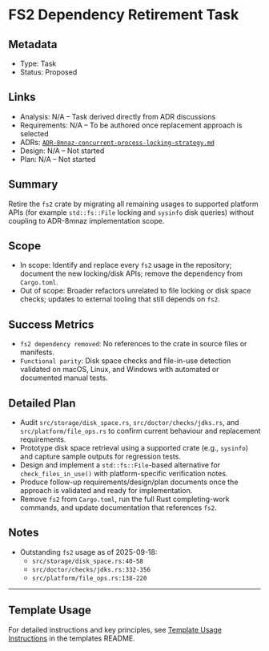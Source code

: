 # FS2 Dependency Retirement Task

## Metadata

- Type: Task
- Status: Proposed

## Links

- Analysis: N/A – Task derived directly from ADR discussions
- Requirements: N/A – To be authored once replacement approach is selected
- ADRs: [`ADR-8mnaz-concurrent-process-locking-strategy.md`](../../adr/ADR-8mnaz-concurrent-process-locking-strategy.md)
- Design: N/A – Not started
- Plan: N/A – Not started

## Summary

Retire the `fs2` crate by migrating all remaining usages to supported platform APIs (for example `std::fs::File` locking and `sysinfo` disk queries) without coupling to ADR-8mnaz implementation scope.

## Scope

- In scope: Identify and replace every `fs2` usage in the repository; document the new locking/disk APIs; remove the dependency from `Cargo.toml`.
- Out of scope: Broader refactors unrelated to file locking or disk space checks; updates to external tooling that still depends on `fs2`.

## Success Metrics

- `fs2 dependency removed`: No references to the crate in source files or manifests.
- `Functional parity`: Disk space checks and file-in-use detection validated on macOS, Linux, and Windows with automated or documented manual tests.

## Detailed Plan

- Audit `src/storage/disk_space.rs`, `src/doctor/checks/jdks.rs`, and `src/platform/file_ops.rs` to confirm current behaviour and replacement requirements.
- Prototype disk space retrieval using a supported crate (e.g., `sysinfo`) and capture sample outputs for regression tests.
- Design and implement a `std::fs::File`-based alternative for `check_files_in_use()` with platform-specific verification notes.
- Produce follow-up requirements/design/plan documents once the approach is validated and ready for implementation.
- Remove `fs2` from `Cargo.toml`, run the full Rust completing-work commands, and update documentation that references `fs2`.

## Notes

- Outstanding `fs2` usage as of 2025-09-18:
  - `src/storage/disk_space.rs:40-58`
  - `src/doctor/checks/jdks.rs:332-356`
  - `src/platform/file_ops.rs:138-220`

---

## Template Usage

For detailed instructions and key principles, see [Template Usage Instructions](../../templates/README.md#task-template-taskmd) in the templates README.
